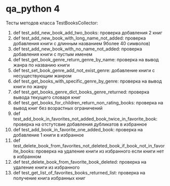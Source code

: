 # qa_python 4
Тесты методов класса TestBooksCollector:

1. def test_add_new_book_add_two_books: проверка добавления 2 книг
2. def test_add_new_book_with_long_name_not_added: проверка добавления книги с длинным названием 9более 40 символов)
3. def test_add_new_book_with_no_name_not_added: проверка добавления книги с пустым именем
4. def test_get_book_genre_return_genre_by_name: проверка на вывод жанра по названию книги
5. def test_set_book_genre_add_not_exist_genre: добавление книги с несуществующим жанром
6. def test_get_books_with_specific_genre_by_genre: проверка на вывод книги по жанру
7. def test_get_books_genre_dict_books_genre_returned: проверка вывода текущего словаря книг
8. def test_get_books_for_children_return_non_rating_books: проверка на вывод книг без возрастных ограничений
9. def test_add_book_in_favorites_not_added_book_twice_in_favorite_book: проверка на отстутсвие добавления дубликатов в избранное
10. def test_add_book_in_favorite_one_added_book: проверка на добавление 1 книги в избранное
11. def test_delete_book_from_favorites_not_deleted_book_if_book_not_in_favorite_books: проверка на удаление книги из избранного если книги нет в избранном
12. def test_delete_book_from_favorite_book_deleted: проверка на удаление книги из избранного
13. def test_get_list_of_favorites_books_returned_list: проверка на получение книга избранных книг


